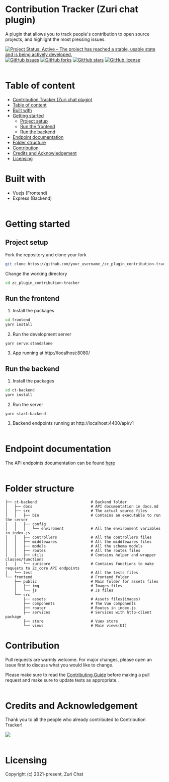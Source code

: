 # Contribution Tracker (Zuri chat plugin)
A plugin that allows you to track people's contribution to open source projects, and highlight the most pressing issues.

[![Project Status: Active – The project has reached a stable, usable state and is being actively developed.](https://www.repostatus.org/badges/latest/active.svg)](https://www.repostatus.org/#active)
[![GitHub issues](https://img.shields.io/github/issues/zurichat/zc_plugin_contribution-tracker)](https://github.com/zurichat/zc_plugin_contribution-tracker/issues)
[![GitHub forks](https://img.shields.io/github/forks/zurichat/zc_plugin_contribution-tracker)](https://github.com/zurichat/zc_plugin_contribution-tracker/network)
[![GitHub stars](https://img.shields.io/github/stars/zurichat/zc_plugin_contribution-tracker)](https://github.com/zurichat/zc_plugin_contribution-tracker/stargazers)
[![GitHub license](https://img.shields.io/github/license/zurichat/zc_plugin_contribution-tracker)](https://github.com/zurichat/zc_plugin_contribution-tracker)<br><br>

# Table of content
- [Contribution Tracker (Zuri chat plugin)](#contribution-tracker-zuri-chat-plugin)
- [Table of content](#table-of-content)
- [Built with](#built-with)
- [Getting started](#getting-started)
  - [Project setup](#project-setup)
  - [Run the frontend](#run-the-frontend)
  - [Run the backend](#run-the-backend)
- [Endpoint documentation](#endpoint-documentation)
- [Folder structure](#folder-structure)
- [Contribution](#contribution)
- [Credits and Acknowledgement](#credits-and-acknowledgement)
- [Licensing](#licensing)
# Built with
- Vuejs (Frontend)
- Express (Backend)<br><br>
# Getting started
## Project setup

Fork the repository and clone your fork
```bash
git clone https://github.com/your_username_/zc_plugin_contribution-tracker.git
```

Change the working directory
```bash
cd zc_plugin_contribution-tracker
```
## Run the frontend
1. Install the packages
```bash
cd frontend
yarn install
```
2. Run the development server
```
yarn serve:standalone
```
3. App running at http://localhost:8080/ 

## Run the backend
1. Install the packages
```bash
cd ct-backend
yarn install
```
2. Run the server
```
yarn start:backend
```
3. Backend endpoints running at http://localhost:4400/api/v1 <br><br>

# Endpoint documentation
The API endpoints documentation can be found [here](https://github.com/zurichat/Documentation/tree/main/docs/Plugins/comtribution-tracker.md)<br><br>

# Folder structure
```
├── ct-backend                        # Backend folder
│   ├── docs                          # API documentation in docs.md
│   ├── src                           # The actual source files
│   │   ├── bin                       # Contains an executable to run the server
│   │   ├── config
│   │   │   └── enviroment            # All the environment variables in index.js
│   │   ├── controllers               # All the controllers files
│   │   ├── middlewares               # All the middlewares files
│   │   ├── models                    # All the schema models
│   │   ├── routes                    # All the routes files
│   │   ├── utils                     # Contains helper and wrapper classes/functions
│   │   └── zuricore                  # Contains functions to make requests to Zc_core API endpoints
│   └── test                          # All the tests files
└── frontend                          # Frontend folder
    ├── public                        # Main folder for assets files
    │   ├── img                       # Images files
    │   └── js                        # Js files
    └── src
        ├── assets                    # Assets files(images)
        ├── components                # The Vue components
        ├── router                    # Routes in index.js
        ├── services                  # Services with http-client package
        ├── store                     # Vuex store
        └── views                     # Main views(UI)
```
# Contribution

Pull requests are warmly welcome. For major changes, please open an issue first to discuss what you would like to change.

Please make sure to read the [Contributing Guide](https://github.com/zurichat/zc_plugin_contribution-tracker/CONTRIBUTING.md) before making a pull request and make sure to update tests as appropriate..<br><br>


# Credits and Acknowledgement
Thank you to all the people who already contributed to Contribution Tracker!<br>

<a href="https://github.com/zurichat/zc_plugin_contribution-tracker/graphs/contributors">
  <img src="https://contrib.rocks/image?repo=zurichat/zc_plugin_contribution-tracker" />
</a><br><br>


# Licensing

Copyright (c) 2021-present, Zuri Chat